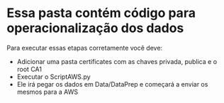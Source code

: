 # Essa pasta contém código para operacionalização dos dados

Para executar essas etapas corretamente você deve: 
- Adicionar uma pasta certificates com as chaves privada, publica e o root CA1
- Executar o ScriptAWS.py
- Ele irá pegar os dados em Data/DataPrep e começará a enviar os mesmos para a AWS
